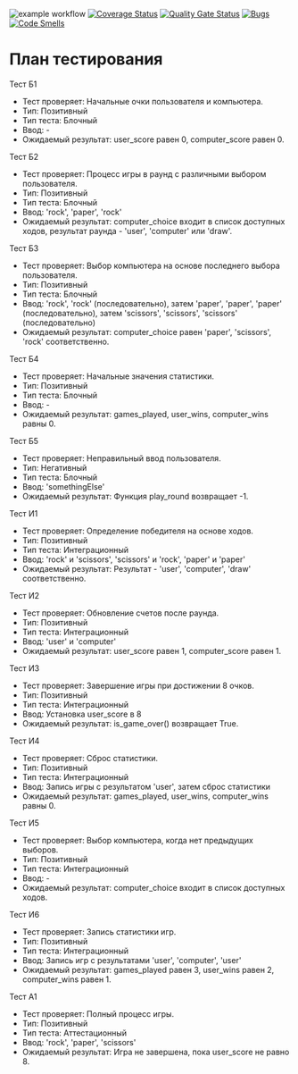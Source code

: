 ![example workflow](https://github.com/La-maker-lab24/Lab2/actions/workflows/python-tests.yml/badge.svg)
[![Coverage Status](https://coveralls.io/repos/github/La-maker-lab24/Lab2/badge.svg?branch=main)](https://coveralls.io/github/La-maker-lab24/Lab2?branch=main)
[![Quality Gate Status](https://sonarcloud.io/api/project_badges/measure?project=La-maker-lab24_Lab2&metric=alert_status)](https://sonarcloud.io/summary/new_code?id=La-maker-lab24_Lab2)
[![Bugs](https://sonarcloud.io/api/project_badges/measure?project=La-maker-lab24_Lab2&metric=bugs)](https://sonarcloud.io/summary/new_code?id=La-maker-lab24_Lab2)
[![Code Smells](https://sonarcloud.io/api/project_badges/measure?project=La-maker-lab24_Lab2&metric=code_smells)](https://sonarcloud.io/summary/new_code?id=La-maker-lab24_Lab2)
# План тестирования

Тест Б1
 - Тест проверяет: Начальные очки пользователя и компьютера.
 - Тип: Позитивный
 - Тип теста: Блочный
 - Ввод: -
 - Ожидаемый результат: user_score равен 0, computer_score равен 0.

Тест Б2
 - Тест проверяет: Процесс игры в раунд с различными выбором пользователя.
 - Тип: Позитивный
 - Тип теста: Блочный
 - Ввод: 'rock', 'paper', 'rock'
 - Ожидаемый результат: computer_choice входит в список доступных ходов, результат раунда - 'user', 'computer' или 'draw'.

Тест Б3
 - Тест проверяет: Выбор компьютера на основе последнего выбора пользователя.
 - Тип: Позитивный
 - Тип теста: Блочный
 - Ввод: 'rock', 'rock' (последовательно), затем 'paper', 'paper', 'paper' (последовательно), затем 'scissors', 'scissors', 'scissors' (последовательно)
 - Ожидаемый результат: computer_choice равен 'paper', 'scissors', 'rock' соответственно.

Тест Б4
 - Тест проверяет: Начальные значения статистики.
 - Тип: Позитивный
 - Тип теста: Блочный
 - Ввод: -
 - Ожидаемый результат: games_played, user_wins, computer_wins равны 0.

Тест Б5
 - Тест проверяет: Неправильный ввод пользователя.
 - Тип: Негативный
 - Тип теста: Блочный
 - Ввод: 'somethingElse'
 - Ожидаемый результат: Функция play_round возвращает -1.
   
Тест И1
 - Тест проверяет: Определение победителя на основе ходов.
 - Тип: Позитивный
 - Тип теста: Интеграционный
 - Ввод: 'rock' и 'scissors', 'scissors' и 'rock', 'paper' и 'paper'
 - Ожидаемый результат: Результат - 'user', 'computer', 'draw' соответственно.

Тест И2
 - Тест проверяет: Обновление счетов после раунда.
 - Тип: Позитивный
 - Тип теста: Интеграционный
 - Ввод: 'user' и 'computer'
 - Ожидаемый результат: user_score равен 1, computer_score равен 1.

Тест И3
 - Тест проверяет: Завершение игры при достижении 8 очков.
 - Тип: Позитивный
 - Тип теста: Интеграционный
 - Ввод: Установка user_score в 8
 - Ожидаемый результат: is_game_over() возвращает True.

Тест И4
 - Тест проверяет: Сброс статистики.
 - Тип: Позитивный
 - Тип теста: Интеграционный
 - Ввод: Запись игры с результатом 'user', затем сброс статистики
 - Ожидаемый результат: games_played, user_wins, computer_wins равны 0.

Тест И5
 - Тест проверяет: Выбор компьютера, когда нет предыдущих выборов.
 - Тип: Позитивный
 - Тип теста: Интеграционный
 - Ввод: -
 - Ожидаемый результат: computer_choice входит в список доступных ходов.

Тест И6
 - Тест проверяет: Запись статистики игр.
 - Тип: Позитивный
 - Тип теста: Интеграционный
 - Ввод: Запись игр с результатами 'user', 'computer', 'user'
 - Ожидаемый результат: games_played равен 3, user_wins равен 2, computer_wins равен 1.

Тест А1
 - Тест проверяет: Полный процесс игры.
 - Тип: Позитивный
 - Тип теста: Аттестационный
 - Ввод: 'rock', 'paper', 'scissors'
 - Ожидаемый результат: Игра не завершена, пока user_score не равно 8.
